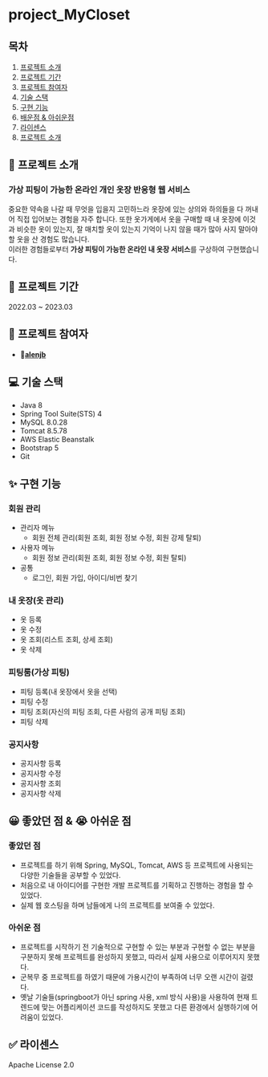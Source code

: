 # project_MyCloset

## 목차

  1. [프로젝트 소개](#프로젝트-소개)<br>
  2. [프로젝트 기간](#프로젝트-기간)
  3. [프로젝트 참여자](#프로젝트-참여자)
  4. [기술 스택](#기술-스택)<br>
  5. [구현 기능](#구현-기능)<br>
  6. [배운점 & 아쉬운점](#배운점--아쉬운점)<br>
  7. [라이센스](#라이센스)<br>
  8. [프로젝트 소개](#프로젝트-소개)<br>

## 📃 프로젝트 소개
### 가상 피팅이 가능한 온라인 개인 옷장 반응형 웹 서비스<br>
중요한 약속을 나갈 때 무엇을 입을지 고민하느라 옷장에 있는 상의와 하의들을 다 꺼내어 직접 입어보는 경험을 자주 합니다. 또한 옷가게에서 옷을 구매할 때 내 옷장에 이것과 비슷한 옷이 있는지, 잘 매치할 옷이 있는지 기억이 나지 않을 때가 많아 사지 말아야할 옷을 산 경험도 많습니다. <br>
이러한 경험들로부터 <b>가상 피팅이 가능한 온라인 내 옷장 서비스</b>를 구상하여 구현했습니다.

## 📅 프로젝트 기간
2022.03 ~ 2023.03

## 🙋 프로젝트 참여자
- #### 🦊[alenjb](https://github.com/alenjb)

## 💻 기술 스택
- Java 8
- Spring Tool Suite(STS) 4
- MySQL 8.0.28
- Tomcat 8.5.78
- AWS Elastic Beanstalk
- Bootstrap 5
- Git


## ✨ 구현 기능

### 회원 관리
  - 관리자 메뉴
    - 회원 전체 관리(회원 조회, 회원 정보 수정, 회원 강제 탈퇴)
  - 사용자 메뉴
    - 회원 정보 관리(회원 조회, 회원 정보 수정, 회원 탈퇴)
  - 공통
    - 로그인, 회원 가입, 아이디/비번 찾기

### 내 옷장(옷 관리)
- 옷 등록
- 옷 수정
- 옷 조회(리스트 조회, 상세 조회)
- 옷 삭제

### 피팅룸(가상 피팅)
- 피팅 등록(내 옷장에서 옷을 선택)
- 피팅 수정
- 피팅 조회(자신의 피팅 조회, 다른 사람의 공개 피팅 조회)
- 피팅 삭제

### 공지사항
- 공지사항 등록
- 공지사항 수정
- 공지사항 조회
- 공지사항 삭제

## 😀 좋았던 점 & 😭 아쉬운 점
### 좋았던 점
- 프로젝트를 하기 위해 Spring, MySQL, Tomcat, AWS 등 프로젝트에 사용되는 다양한 기술들을 공부할 수 있었다.
- 처음으로 내 아이디어를 구현한 개발 프로젝트를 기획하고 진행하는 경험을 할 수 있었다.
- 실제 웹 호스팅을 하며 남들에게 나의 프로젝트를 보여줄 수 있었다.
  
### 아쉬운 점
- 프로젝트를 시작하기 전 기술적으로 구현할 수 있는 부분과 구현할 수 없는 부분을 구분하지 못해 프로젝트를 완성하지 못했고, 따라서 실제 사용으로 이루어지지 못했다.
- 군복무 중 프로젝트를 하였기 때문에 가용시간이 부족하여 너무 오랜 시간이 걸렸다.
- 옛날 기술들(springboot가 아닌 spring 사용, xml 방식 사용)을 사용하여 현재 트렌드에 맞는 어플리케이션 코드를 작성하지도 못했고 다른 환경에서 실행하기에 어려움이 있었다.

## ✅ 라이센스
Apache License 2.0
